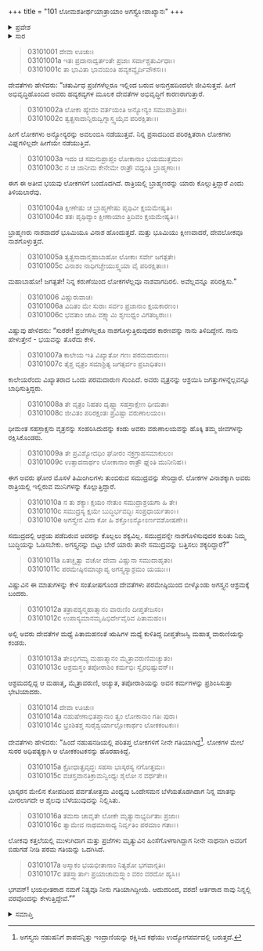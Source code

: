 +++
title = "101 ಲೋಮಶತೀರ್ಥಯಾತ್ರಾಯಾಂ ಅಗಸ್ತ್ಯೋಪಾಖ್ಯಾನಃ"
+++

<details><summary>ಪ್ರವೇಶ</summary>


।।   ಓಂ ಓಂ ನಮೋ ನಾರಾಯಣಾಯ।।   ಶ್ರೀ ವೇದವ್ಯಾಸಾಯ ನಮಃ ।।

ಶ್ರೀ ಕೃಷ್ಣದ್ವೈಪಾಯನ ವೇದವ್ಯಾಸ ವಿರಚಿತ  

**ಶ್ರೀ ಮಹಾಭಾರತ**

**ಆರಣ್ಯಕ ಪರ್ವ**

**ತೀರ್ಥಯಾತ್ರಾ ಪರ್ವ**

**ಅಧ್ಯಾಯ 101**

</details>


<details><summary>ಸಾರ</summary>

ಅಗಸ್ತ್ಯನು ಸಾಗರವನ್ನು ಬತ್ತಿಸಬಲ್ಲನು ಎಂದು ನಾರಾಯಣನು ಸೂಚಿಸಿದ್ದುದು (1-10). ದೇವತೆಗಳು ಅಗಸ್ತ್ಯನನ್ನು ಬೇಡಿಕೊಂಡಿದುದು (11-17).

</details>


> 03101001 ದೇವಾ ಊಚುಃ।  
03101001a ಇತಃ ಪ್ರದಾನಾದ್ವರ್ತಂತೇ ಪ್ರಜಾಃ ಸರ್ವಾಶ್ಚತುರ್ವಿಧಾಃ।  
03101001c ತಾ ಭಾವಿತಾ ಭಾವಯಂತಿ ಹವ್ಯಕವ್ಯೈರ್ದಿವೌಕಸಃ।।

ದೇವತೆಗಳು ಹೇಳಿದರು: “ಚತುರ್ವಿಧ ಪ್ರಜೆಗಳೆಲ್ಲರೂ ಇಲ್ಲಿಂದ ಬರುವ ಅನುಗ್ರಹದಿಂದಲೇ ಜೀವಿಸುತ್ತವೆ. ಹೀಗೆ ಅಭಿವೃದ್ಧಿಹೊಂದಿದ ಅವರು ಹವ್ಯಕವ್ಯಗಳ ಮೂಲಕ ದೇವತೆಗಳ ಅಭಿವೃದ್ಧಿಗೆ ಕಾರಣರಾಗುತ್ತಾರೆ.

> 03101002a ಲೋಕಾ ಹ್ಯೇವಂ ವರ್ತಯಂತಿ ಅನ್ಯೋನ್ಯಂ ಸಮುಪಾಶ್ರಿತಾಃ।  
03101002c ತ್ವತ್ಪ್ರಸಾದಾನ್ನಿರುದ್ವಿಗ್ನಾಸ್ತ್ವಯೈವ ಪರಿರಕ್ಷಿತಾಃ।।

ಹೀಗೆ ಲೋಕಗಳು ಅನ್ಯೋನ್ಯರನ್ನು ಅವಲಂಬಿಸಿ ನಡೆಯುತ್ತವೆ. ನಿನ್ನ ಪ್ರಸಾದದಿಂದ ಪರಿರಕ್ಷಿತರಾಗಿ ಲೋಕಗಳು ವಿಘ್ನಗಳಿಲ್ಲದೇ ಹೀಗೆಯೇ ನಡೆಯುತ್ತಿವೆ.

> 03101003a ಇದಂ ಚ ಸಮನುಪ್ರಾಪ್ತಂ ಲೋಕಾನಾಂ ಭಯಮುತ್ತಮಂ।  
03101003c ನ ಚ ಜಾನೀಮ ಕೇನೇಮೇ ರಾತ್ರೌ ವಧ್ಯಂತಿ ಬ್ರಾಹ್ಮಣಾಃ।।

ಈಗ ಈ ಅತೀವ ಭಯವು ಲೋಕಗಳಿಗೆ ಬಂದೊದಗಿದೆ. ರಾತ್ರಿಯಲ್ಲಿ ಬ್ರಾಹ್ಮಣರನ್ನು ಯಾರು ಕೊಲ್ಲುತ್ತಿದ್ದಾರೆ ಎಂದು ತಿಳಿಯಲಾರೆವು.

> 03101004a ಕ್ಷೀಣೇಷು ಚ ಬ್ರಾಹ್ಮಣೇಷು ಪೃಥಿವೀ ಕ್ಷಯಮೇಷ್ಯತಿ।  
03101004c ತತಃ ಪೃಥಿವ್ಯಾಂ ಕ್ಷೀಣಾಯಾಂ ತ್ರಿದಿವಂ ಕ್ಷಯಮೇಷ್ಯತಿ।।

ಬ್ರಾಹ್ಮಣರು ನಾಶವಾದರೆ ಭೂಮಿಯೂ ವಿನಾಶ ಹೊಂದುತ್ತದೆ. ಮತ್ತು ಭೂಮಿಯು ಕ್ಷೀಣವಾದರೆ, ದೇವಲೋಕವೂ ನಾಶಗೊಳ್ಳುತ್ತದೆ.

> 03101005a ತ್ವತ್ಪ್ರಸಾದಾನ್ಮಹಾಬಾಹೋ ಲೋಕಾಃ ಸರ್ವೇ ಜಗತ್ಪತೇ।  
03101005c ವಿನಾಶಂ ನಾಧಿಗಚ್ಚೇಯುಸ್ತ್ವಯಾ ವೈ ಪರಿರಕ್ಷಿತಾಃ।।

ಮಹಾಬಾಹೋ! ಜಗತ್ಪತೇ! ನಿನ್ನ ಕರುಣೆಯಿಂದ ಲೋಕಗಳೆಲ್ಲವೂ ನಾಶವಾಗದಿರಲಿ. ಅವೆಲ್ಲವನ್ನೂ ಪರಿರಕ್ಷಿಸು.”

> 03101006 ವಿಷ್ಣುರುವಾಚ।  
03101006a ವಿದಿತಂ ಮೇ ಸುರಾಃ ಸರ್ವಂ ಪ್ರಜಾನಾಂ ಕ್ಷಯಕಾರಣಂ।  
03101006c ಭವತಾಂ ಚಾಪಿ ವಕ್ಷ್ಯಾಮಿ ಶೃಣುಧ್ವಂ ವಿಗತಜ್ವರಾಃ।।

ವಿಷ್ಣುವು ಹೇಳಿದನು: “ಸುರರೇ! ಪ್ರಜೆಗಳೆಲ್ಲರೂ ನಾಶಗೊಳ್ಳುತ್ತಿರುವುದರ ಕಾರಣವನ್ನು ನಾನು ತಿಳಿದಿದ್ದೇನೆ. ನಾನು ಹೇಳುತ್ತೇನೆ - ಭಯವನ್ನು ತೊರೆದು ಕೇಳಿ.

> 03101007a ಕಾಲೇಯ ಇತಿ ವಿಖ್ಯಾತೋ ಗಣಃ ಪರಮದಾರುಣಃ।  
03101007c ತೈಶ್ಚ ವೃತ್ರಂ ಸಮಾಶ್ರಿತ್ಯ ಜಗತ್ಸರ್ವಂ ಪ್ರಬಾಧಿತಂ।।

ಕಾಲೇಯರೆಂದು ವಿಖ್ಯಾತರಾದ ಒಂದು ಪರಮದಾರುಣ ಗುಂಪಿದೆ. ಅವರು ವೃತ್ರನನ್ನು ಆಶ್ರಯಿಸಿ ಜಗತ್ತುಗಳನ್ನೆಲ್ಲವನ್ನೂ ಬಾಧಿಸುತ್ತಿದ್ದರು.

> 03101008a ತೇ ವೃತ್ರಂ ನಿಹತಂ ದೃಷ್ಟ್ವಾ ಸಹಸ್ರಾಕ್ಷೇಣ ಧೀಮತಾ।  
03101008c ಜೀವಿತಂ ಪರಿರಕ್ಷಂತಃ ಪ್ರವಿಷ್ಟಾ ವರುಣಾಲಯಂ।।

ಧೀಮಂತ ಸಹಸ್ರಾಕ್ಷನು ವೃತ್ರನನ್ನು ಸಂಹರಿಸಿದುದನ್ನು ಕಂಡು ಅವರು ವರುಣಾಲಯವನ್ನು ಹೊಕ್ಕಿ ತಮ್ಮ ಜೀವಗಳನ್ನು ರಕ್ಷಿಸಿಕೊಂಡರು.

> 03101009a ತೇ ಪ್ರವಿಶ್ಯೋದಧಿಂ ಘೋರಂ ನಕ್ರಗ್ರಾಹಸಮಾಕುಲಂ।   
03101009c ಉತ್ಸಾದನಾರ್ಥಂ ಲೋಕಾನಾಂ ರಾತ್ರೌ ಘ್ನಂತಿ ಮುನೀನಿಹ।।

ಈಗ ಅವರು ಘೋರ ಮೊಸಳೆ ತಿಮಿಂಗಿಲಗಳು ತುಂಬಿರುವ ಸಮುದ್ರವನ್ನು ಸೇರಿದ್ದಾರೆ. ಲೋಕಗಳ ವಿನಾಶಕ್ಕಾಗಿ ಅವರು ರಾತ್ರಿಯಲ್ಲಿ ಇಲ್ಲಿರುವ ಮುನಿಗಳನ್ನು ಕೊಲ್ಲುತ್ತಿದ್ದಾರೆ.

> 03101010a ನ ತು ಶಕ್ಯಾಃ ಕ್ಷಯಂ ನೇತುಂ ಸಮುದ್ರಾಶ್ರಯಗಾ ಹಿ ತೇ।  
03101010c ಸಮುದ್ರಸ್ಯ ಕ್ಷಯೇ ಬುದ್ಧಿರ್ಭವದ್ಭಿಃ ಸಂಪ್ರಧಾರ್ಯತಾಂ।।   
03101010e ಅಗಸ್ತ್ಯೇನ ವಿನಾ ಕೋ ಹಿ ಶಕ್ತೋಽನ್ಯೋಽರ್ಣವಶೋಷಣೇ।।

ಸಮುದ್ರದಲ್ಲಿ ಆಶ್ರಯ ಪಡೆದಿರುವ ಅವರನ್ನು ಕೊಲ್ಲಲು ಶಕ್ಯವಿಲ್ಲ. ಸಮುದ್ರವನ್ನೇ ನಾಶಗೊಳಿಸುವುದರ ಕುರಿತು ನಿಮ್ಮ ಬುದ್ಧಿಯನ್ನು ಓಡಿಸಬೇಕು. ಅಗಸ್ತ್ಯನನ್ನು ಬಿಟ್ಟು ಬೇರೆ ಯಾರು ತಾನೇ ಸಮುದ್ರವನ್ನು ಬತ್ತಿಸಲು ಶಕ್ಯರಿದ್ದಾರೆ?”

> 03101011a ಏತಚ್ಛೃತ್ವಾ ವಚೋ ದೇವಾ ವಿಷ್ಣುನಾ ಸಮುದಾಹೃತಂ।  
03101011c ಪರಮೇಷ್ಠಿನಮಾಜ್ಞಾಪ್ಯ ಅಗಸ್ತ್ಯಸ್ಯಾಶ್ರಮಂ ಯಯುಃ।।

ವಿಷ್ಣುವಿನ ಈ ಮಾತುಗಳನ್ನು ಕೇಳಿ ಸಂತೋಷಗೊಂಡ ದೇವತೆಗಳು ಪರಮೇಷ್ಠಿಯಿಂದ ಬೀಳ್ಕೊಂಡು ಅಗಸ್ತ್ಯನ ಆಶ್ರಮಕ್ಕೆ ಬಂದರು.

> 03101012a ತತ್ರಾಪಶ್ಯನ್ಮಹಾತ್ಮಾನಂ ವಾರುಣಿಂ ದೀಪ್ತತೇಜಸಂ।  
03101012c ಉಪಾಸ್ಯಮಾನಮೃಷಿಭಿರ್ದೇವೈರಿವ ಪಿತಾಮಹಂ।।

ಅಲ್ಲಿ ಅವರು ದೇವತೆಗಳ ಮಧ್ಯೆ ಪಿತಾಮಹನಂತೆ ಋಷಿಗಳ ಮಧ್ಯೆ ಕುಳಿತಿದ್ದ ದೀಪ್ತತೇಜಸ್ವಿ ಮಹಾತ್ಮ ವಾರುಣಿಯನ್ನು ಕಂಡರು.

> 03101013a ತೇಽಭಿಗಮ್ಯ ಮಹಾತ್ಮಾನಂ ಮೈತ್ರಾವರುಣಿಮಚ್ಯುತಂ।  
03101013c ಆಶ್ರಮಸ್ಥಂ ತಪೋರಾಶಿಂ ಕರ್ಮಭಿಃ ಸ್ವೈರಭಿಷ್ಟುವನ್।।

ಆಶ್ರಮದಲ್ಲಿದ್ದ ಆ ಮಹಾತ್ಮ, ಮೈತ್ರಾವರುಣಿ, ಅಚ್ಯುತ, ತಪೋರಾಶಿಯನ್ನು ಅವನ ಕರ್ಮಗಳನ್ನು ಪ್ರಶಿಂಸಿಸುತ್ತಾ ಭೇಟಿಯಾದರು.

> 03101014 ದೇವಾ ಊಚುಃ।  
03101014a ನಹುಷೇಣಾಭಿತಪ್ತಾನಾಂ ತ್ವಂ ಲೋಕಾನಾಂ ಗತಿಃ ಪುರಾ।  
03101014c ಭ್ರಂಶಿತಶ್ಚ ಸುರೈಶ್ವರ್ಯಾಲ್ಲೋಕಾರ್ಥಂ ಲೋಕಕಂಟಕಃ।।

ದೇವತೆಗಳು ಹೇಳಿದರು: “ಹಿಂದೆ ನಹುಷನಡಿಯಲ್ಲಿ ಪರಿತಪ್ತ ಲೋಕಗಳಿಗೆ ನೀನೇ ಗತಿಯಾಗಿದ್ದೆ[^1]. ಲೋಕಗಳ ಮೇಲೆ ಸುರರ ಅಧಿಪತ್ಯಕ್ಕಾಗಿ ಆ ಲೋಕಕಂಟಕನನ್ನು ಹೊರಹಾಕಿದ್ದೆ.

> 03101015a ಕ್ರೋಧಾತ್ಪ್ರವೃದ್ಧಃ ಸಹಸಾ ಭಾಸ್ಕರಸ್ಯ ನಗೋತ್ತಮಃ।  
03101015c ವಚಸ್ತವಾನತಿಕ್ರಾಮನ್ವಿಂಧ್ಯಃ ಶೈಲೋ ನ ವರ್ಧತೇ।।

ಭಾಸ್ಕರನ ಮೇಲಿನ ಕೋಪದಿಂದ ಪರ್ವತೋತ್ತಮ ವಿಂಧ್ಯವು ಒಂದೇಸಮನ ಬೆಳೆಯತೊಡಗಿದಾಗ ನಿನ್ನ ಮಾತನ್ನು ಮೀರಲಾಗದೇ ಆ ಶೈಲವು ಬೆಳೆಯುವುದನ್ನು ನಿಲ್ಲಿಸಿತು.

> 03101016a ತಮಸಾ ಚಾವೃತೇ ಲೋಕೇ ಮೃತ್ಯುನಾಭ್ಯರ್ದಿತಾಃ ಪ್ರಜಾಃ।  
03101016c ತ್ವಾಮೇವ ನಾಥಮಾಸಾದ್ಯ ನಿರ್ವೃತಿಂ ಪರಮಾಂ ಗತಾಃ।।

ಲೋಕವು ಕತ್ತಲೆಯಲ್ಲಿ ಮುಳುಗಿದಾಗ ಮತ್ತು ಪ್ರಜೆಗಳು ಮೃತ್ಯುವಿನ ಹಿಂಸೆಗೊಳಗಾಗಿದ್ದಾಗ ನೀನೇ ನಾಥನಾಗಿ ಅವರಿಗೆ ಬಿಡುಗಡೆ ನೀಡಿ ಪರಮ ಗತಿಯನ್ನು ಒದಗಿಸಿದೆ.

> 03101017a ಅಸ್ಮಾಕಂ ಭಯಭೀತಾನಾಂ ನಿತ್ಯಶೋ ಭಗವಾನ್ಗತಿಃ।  
03101017c ತತಸ್ತ್ವಾರ್ತಾಃ ಪ್ರಯಾಚಾಮಸ್ತ್ವಾಂ ವರಂ ವರದೋ ಹ್ಯಸಿ।।

ಭಗವನ್! ಭಯಭೀತರಾದ ನಮಗೆ ನಿತ್ಯವೂ ನೀನು ಗತಿಯಾಗಿದ್ದೀಯೆ. ಆದುದರಿಂದ, ವರದ! ಆರ್ತರಾದ ನಾವು ನಿನ್ನಲ್ಲಿ ವರವೊಂದನ್ನು ಕೇಳುತ್ತಿದ್ದೇವೆ.””

<details><summary>ಸಮಾಪ್ತಿ</summary>

ಇತಿ ಶ್ರೀ ಮಹಾಭಾರತೇ ಆರಣ್ಯಕಪರ್ವಣಿ ತೀರ್ಥಯಾತ್ರಾಪರ್ವಣಿ ಲೋಮಶತೀರ್ಥಯಾತ್ರಾಯಾಂ ಅಗಸ್ತ್ಯೋಪಾಖ್ಯಾನೇ ಏಕಾಧಿಕಶತತಮೋಽಧ್ಯಾಯಃ।  
ಇದು ಮಹಾಭಾರತದ ಆರಣ್ಯಕಪರ್ವದಲ್ಲಿ ತೀರ್ಥಯಾತ್ರಾಪರ್ವದಲ್ಲಿ ಲೋಮಶತೀರ್ಥಯಾತ್ರೆಯಲ್ಲಿ ಅಗಸ್ತ್ಯೋಪಾಖ್ಯಾನದಲ್ಲಿ ನೂರಾಒಂದನೆಯ ಅಧ್ಯಾಯವು.




</details>

[^1]: ಅಗಸ್ತ್ಯನು ನಹುಷನಿಗೆ ಶಾಪವನ್ನಿತ್ತು ಇಂದ್ರಾಣಿಯನ್ನು ರಕ್ಷಿಸಿದ ಕಥೆಯು ಉದ್ಯೋಗಪರ್ವದಲ್ಲಿ ಬರುತ್ತದೆ.
